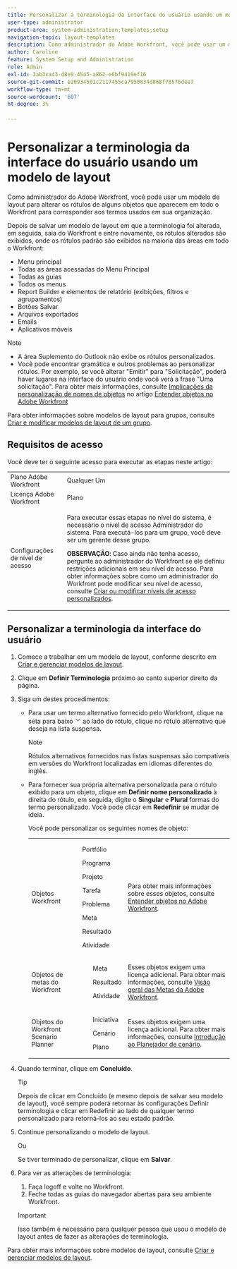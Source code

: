 ```yaml
---
title: Personalizar a terminologia da interface do usuário usando um modelo de layout
user-type: administrator
product-area: system-administration;templates;setup
navigation-topic: layout-templates
description: Como administrador do Adobe Workfront, você pode usar um modelo de layout para alterar os rótulos de alguns objetos que aparecem em todo o Workfront para corresponder aos termos usados em sua organização.
author: Caroline
feature: System Setup and Administration
role: Admin
exl-id: 3ab3ca43-d8e9-4545-a862-e6bf9419ef16
source-git-commit: e20934501c2117455ca7950834d868f78576dee7
workflow-type: tm+mt
source-wordcount: '607'
ht-degree: 3%

---
```


# Personalizar a terminologia da interface do usuário usando um modelo de layout

Como administrador do Adobe Workfront, você pode usar um modelo de layout para alterar os rótulos de alguns objetos que aparecem em todo o Workfront para corresponder aos termos usados em sua organização.

Depois de salvar um modelo de layout em que a terminologia foi alterada, em seguida, saia do Workfront e entre novamente, os rótulos alterados são exibidos, onde os rótulos padrão são exibidos na maioria das áreas em todo o Workfront:

* Menu principal
* Todas as áreas acessadas do Menu Principal
* Todas as guias
* Todos os menus
* Report Builder e elementos de relatório (exibições, filtros e agrupamentos)
* Botões Salvar
* Arquivos exportados
* Emails
* Aplicativos móveis

>[!NOTE]
>
>* A área Suplemento do Outlook não exibe os rótulos personalizados.
>* Você pode encontrar gramática e outros problemas ao personalizar rótulos. Por exemplo, se você alterar &quot;Emitir&quot; para &quot;Solicitação&quot;, poderá haver lugares na interface do usuário onde você verá a frase &quot;Uma solicitação&quot;. Para obter mais informações, consulte [Implicações da personalização de nomes de objetos](../../../workfront-basics/navigate-workfront/workfront-navigation/understand-objects.md#implications-of-customizing-object-names) no artigo [Entender objetos no Adobe Workfront](../../../workfront-basics/navigate-workfront/workfront-navigation/understand-objects.md)
>


Para obter informações sobre modelos de layout para grupos, consulte [Criar e modificar modelos de layout de um grupo](../../../administration-and-setup/manage-groups/work-with-group-objects/create-and-modify-a-groups-layout-templates.md).

## Requisitos de acesso

Você deve ter o seguinte acesso para executar as etapas neste artigo:

<table style="table-layout:auto"> 
 <col> 
 <col> 
 <tbody> 
  <tr> 
   <td role="rowheader">Plano Adobe Workfront</td> 
   <td>Qualquer Um</td> 
  </tr> 
  <tr> 
   <td role="rowheader">Licença Adobe Workfront</td> 
   <td>Plano</td> 
  </tr> 
  <tr> 
   <td role="rowheader">Configurações de nível de acesso</td> 
   <td> <p>Para executar essas etapas no nível do sistema, é necessário o nível de acesso Administrador do sistema.
Para executá-los para um grupo, você deve ser um gerente desse grupo.</p> <p><b>OBSERVAÇÃO</b>: Caso ainda não tenha acesso, pergunte ao administrador do Workfront se ele definiu restrições adicionais em seu nível de acesso. Para obter informações sobre como um administrador do Workfront pode modificar seu nível de acesso, consulte <a href="../../../administration-and-setup/add-users/configure-and-grant-access/create-modify-access-levels.md" class="MCXref xref">Criar ou modificar níveis de acesso personalizados</a>.</p> </td> 
  </tr> 
 </tbody> 
</table>

## Personalizar a terminologia da interface do usuário

1. Comece a trabalhar em um modelo de layout, conforme descrito em [Criar e gerenciar modelos de layout](../../../administration-and-setup/customize-workfront/use-layout-templates/create-and-manage-layout-templates.md).
1. Clique em **Definir Terminologia** próximo ao canto superior direito da página.
1. Siga um destes procedimentos:

   * Para usar um termo alternativo fornecido pelo Workfront, clique na seta para baixo  ![](assets/dropdown-arrow.png) ao lado do rótulo, clique no rótulo alternativo que deseja na lista suspensa.

      >[!NOTE]
      >
      >Rótulos alternativos fornecidos nas listas suspensas são compatíveis em versões do Workfront localizadas em idiomas diferentes do inglês.

   * Para fornecer sua própria alternativa personalizada para o rótulo exibido para um objeto, clique em **Definir nome personalizado** à direita do rótulo, em seguida, digite o **Singular** e **Plural** formas do termo personalizado. Você pode clicar em **Redefinir** se mudar de ideia.

      Você pode personalizar os seguintes nomes de objeto:

      <table style="table-layout:auto">
      <col>
      <col>
      <col>
      <tbody>
       <tr>
        <td role="rowheader"><p>Objetos Workfront</p></td>
        <td>
          <p>Portfólio</p>
          <p>Programa</p>
          <p>Projeto</p>
          <p>Tarefa</p>
          <p>Problema</p>
          <p>Meta</p>
          <p>Resultado</p>
          <p>Atividade</p>
         </ul></td>
        <td><p>Para obter mais informações sobre esses objetos, consulte <a href="../../../workfront-basics/navigate-workfront/workfront-navigation/understand-objects.md" class="MCXref xref">Entender objetos no Adobe Workfront</a>.</p></td>
       </tr>
       <tr>
        <td role="rowheader"><p>Objetos de metas do Workfront</p></td>
        <td>
         <ul>
          <p>Meta</p>
          <p>Resultado</p>
          <p>Atividade</p>
         </ul></td>
        <td><p>Esses objetos exigem uma licença adicional. Para obter mais informações, consulte <a href="../../../workfront-goals/goal-management/wf-goals-overview.md" class="MCXref xref">Visão geral das Metas da Adobe Workfront</a>.</p></td>
       </tr>
       <tr data-mc-conditions="">
        <td role="rowheader"><p>Objetos do Workfront Scenario Planner</p></td>
        <td>
         <ul>
          <p>Iniciativa</p>
          <p>Cenário</p>
          <p>Plano </p>
         </ul></td>
        <td><p>Esses objetos exigem uma licença adicional. Para obter mais informações, consulte <a href="../../../scenario-planner/get-started-with-scenario-planning.md" class="MCXref xref">Introdução ao Planejador de cenário</a>.</p></td>
       </tr>
      </tbody>
     </table>

1. Quando terminar, clique em **Concluído**.

   >[!TIP]
   >
   >Depois de clicar em Concluído (e mesmo depois de salvar seu modelo de layout), você sempre poderá retornar às configurações Definir terminologia e clicar em Redefinir ao lado de qualquer termo personalizado para retorná-los ao seu estado padrão.

1. Continue personalizando o modelo de layout.

   Ou

   Se tiver terminado de personalizar, clique em **Salvar**.

1. Para ver as alterações de terminologia:

   1. Faça logoff e volte no Workfront.
   1. Feche todas as guias do navegador abertas para seu ambiente Workfront.

   >[!IMPORTANT]
   >
   >Isso também é necessário para qualquer pessoa que usou o modelo de layout antes de fazer as alterações de terminologia.

Para obter mais informações sobre modelos de layout, consulte [Criar e gerenciar modelos de layout](../../../administration-and-setup/customize-workfront/use-layout-templates/create-and-manage-layout-templates.md).
